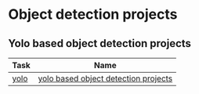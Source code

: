 # Object detection projects

## Yolo based object detection projects

| Task   |                  Name                  |
| ------ | :------------------------------------: |
| [yolo] | [yolo based object detection projects] |

[//]: # "Yolo object detection projects"
[yolo]: https://github.com/nareshganesan/computer-vision/tree/main/object-detection/yolo
[yolo based object detection projects]: https://github.com/nareshganesan/computer-vision/tree/main/object-detection/yolo

